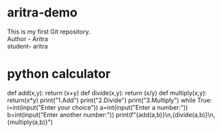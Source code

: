 # aritra-demo
This is my first Git repository.
<br>
Author - Aritra 
<br>
student- aritra 
# python calculator 
def add(x,y):
    return (x+y)
def divide(x,y):
    return (x/y)
def multiply(x,y):
    return(x*y)
print("1.Add")
print("2.Divide")
print("3.Multiply")
while True:
    i=int(input("Enter your choice"))
    a=int(input("Enter a number:"))
    b=int(input("Enter another number:"))
    print(f"{add(a,b)}\n,{divide(a,b)}\n,{multiply(a,b)}")


